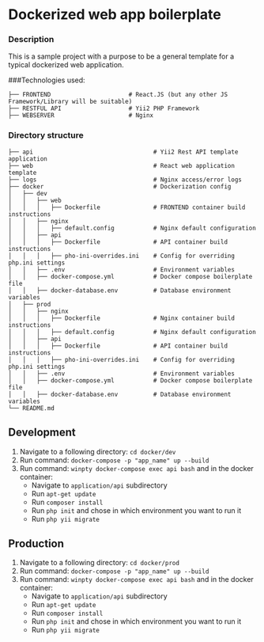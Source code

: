 Dockerized web app boilerplate
============================

### Description

This is a sample project with a purpose to be a general template for a typical dockerized web application. 

###Technologies used:    

    ├── FRONTEND                      # React.JS (but any other JS Framework/Library will be suitable)
    ├── RESTFUL API                   # Yii2 PHP Framework
    ├── WEBSERVER                     # Nginx

### Directory structure

    ├── api                                  # Yii2 Rest API template application
    ├── web                                  # React web application template
    ├── logs                                 # Nginx access/error logs
    ├── docker                               # Dockerization config
    │   ├── dev
    │   │   ├── web
    │   │   │   ├── Dockerfile               # FRONTEND container build instructions
    │   │   ├── nginx                        
    │   │   │   ├── default.config           # Nginx default configuration
    │   │   ├── api
    │   │   │   ├── Dockerfile               # API container build instructions
    │   │   │   ├── pho-ini-overrides.ini    # Config for overriding php.ini settings
    │   │   ├── .env                         # Environment variables
    │   │   ├── docker-compose.yml           # Docker compose boilerplate file
    │   │   ├── docker-database.env          # Database environment variables
    │   ├── prod
    │   │   ├── nginx                        
    │   │   │   ├── Dockerfile               # Nginx container build instructions
    │   │   │   ├── default.config           # Nginx default configuration
    │   │   ├── api
    │   │   │   ├── Dockerfile               # API container build instructions
    │   │   │   ├── pho-ini-overrides.ini    # Config for overriding php.ini settings
    │   │   ├── .env                         # Environment variables
    │   │   ├── docker-compose.yml           # Docker compose boilerplate file
    │   │   ├── docker-database.env          # Database environment variables
    └── README.md


## Development

1. Navigate to a following directory: `cd docker/dev`
2. Run command: `docker-compose -p "app_name" up --build`
3. Run command: `winpty docker-compose exec api bash` and in the docker container:
   - Navigate to `application/api` subdirectory
   - Run `apt-get update`
   - Run `composer install`
   - Run `php init` and chose in which environment you want to run it
   - Run `php yii migrate`

## Production

1. Navigate to a following directory: `cd docker/prod`
2. Run command: `docker-compose -p "app_name" up --build`
3. Run command: `winpty docker-compose exec api bash` and in the docker container:
   - Navigate to `application/api` subdirectory
   - Run `apt-get update`
   - Run `composer install`
   - Run `php init` and chose in which environment you want to run it
   - Run `php yii migrate`
